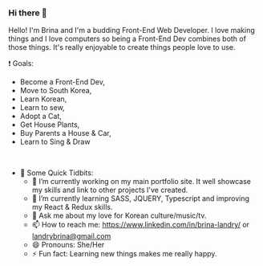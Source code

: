 ### Hi there 👋
  Hello! I'm Brina and I'm a budding Front-End Web Developer. I love making things and I love computers so being a Front-End Dev combines both of those things. It's really enjoyable to create things people love to use. 
  
  :exclamation: Goals: 
  - Become a Front-End Dev, 
  - Move to South Korea, 
  - Learn Korean, 
  - Learn to sew, 
  - Adopt a Cat, 
  - Get House Plants, 
  - Buy Parents a House & Car, 
  - Learn to Sing & Draw 


<br>

- :bouquet: Some Quick Tidbits:
  - 🔭 I’m currently working on my main portfolio site. It well showcase my skills and link to other projects I've created. 
  - 🌱 I’m currently learning SASS, JQUERY, Typescript and improving my React & Redux skills.
  - 💬 Ask me about my love for Korean culture/music/tv.
  - 📫 How to reach me: https://www.linkedin.com/in/brina-landry/ or landrybrina@gmail.com
  - 😄 Pronouns: She/Her
  - ⚡ Fun fact: Learning new things makes me really happy. 
  
<!--
**OverlordAnders/OverlordAnders** is a ✨ _special_ ✨ repository because its `README.md` (this file) appears on your GitHub profile.

Here are some ideas to get you started:

- 🔭 I’m currently working on my main portfolio site. It well showcase my skills and link to other projects I've created. 
- 🌱 I’m currently learning SASS, JQUERY, Typescript and improving my React & Redux skills.
- 💬 Ask me about my love for Korean culture/music/tv.
- 📫 How to reach me: https://www.linkedin.com/in/brina-landry/ or landrybrina@gmail.com
- 😄 Pronouns: She/Her
- ⚡ Fun fact: Learning new things makes me really happy. 
-->
